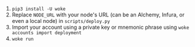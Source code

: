 1. `pip3 install -U woke`
2. Replace `NODE_URL` with your node's URL (can be an Alchemy, Infura, or even a local node) in `scripts/deploy.py`
3. Import your account using a private key or mnemonic phrase using `woke accounts import deployment`
4. `woke run`